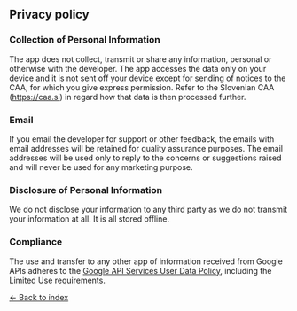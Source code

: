 ## Privacy policy

### Collection of Personal Information

The app does not collect, transmit or share any information, personal or otherwise with the developer. The app accesses the data only on your device and it is not sent off your device except for sending of notices to the CAA, for which you give express permission. Refer to the Slovenian CAA (https://caa.si) in regard how that data is then processed further.

### Email

If you email the developer for support or other feedback, the emails with email addresses will be retained for quality assurance purposes. The email addresses will be used only to reply to the concerns or suggestions raised and will never be used for any marketing purpose.

### Disclosure of Personal Information

We do not disclose your information to any third party as we do not transmit your information at all. It is all stored offline.

### Compliance

The use and transfer to any other app of information received from Google APIs adheres to the [Google API Services User Data Policy](https://developers.google.com/terms/api-services-user-data-policy), including the Limited Use requirements.


[<- Back to index](./index.markdown)
